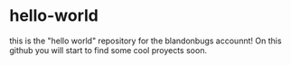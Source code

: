 # hello-world
this is the "hello world" repository for the blandonbugs accounnt!
On this github you will start to find some cool proyects soon.

